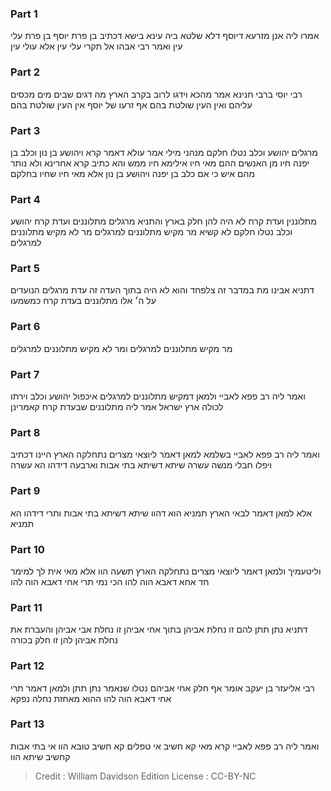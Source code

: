 
### Part 1
אמרו ליה אנן מזרעא דיוסף דלא שלטא ביה עינא בישא דכתיב בן פרת יוסף בן פרת עלי עין ואמר רבי אבהו אל תקרי עלי עין אלא עולי עין

### Part 2
רבי יוסי ברבי חנינא אמר מהכא וידגו לרוב בקרב הארץ מה דגים שבים מים מכסים עליהם ואין העין שולטת בהם אף זרעו של יוסף אין העין שולטת בהם

### Part 3
מרגלים יהושע וכלב נטלו חלקם מנהני מילי אמר עולא דאמר קרא ויהושע בן נון וכלב בן יפנה חיו מן האנשים ההם מאי חיו אילימא חיו ממש והא כתיב קרא אחרינא ולא נותר מהם איש כי אם כלב בן יפנה ויהושע בן נון אלא מאי חיו שחיו בחלקם

### Part 4
מתלוננין ועדת קרח לא היה להן חלק בארץ והתניא מרגלים מתלוננים ועדת קרח יהושע וכלב נטלו חלקם לא קשיא מר מקיש מתלוננים למרגלים מר לא מקיש מתלוננים למרגלים

### Part 5
דתניא אבינו מת במדבר זה צלפחד והוא לא היה בתוך העדה זה עדת מרגלים הנועדים על ה׳ אלו מתלוננים בעדת קרח כמשמעו

### Part 6
מר מקיש מתלוננים למרגלים ומר לא מקיש מתלוננים למרגלים

### Part 7
ואמר ליה רב פפא לאביי ולמאן דמקיש מתלוננים למרגלים איכפול יהושע וכלב וירתו לכולה ארץ ישראל אמר ליה מתלוננים שבעדת קרח קאמרינן

### Part 8
ואמר ליה רב פפא לאביי בשלמא למאן דאמר ליוצאי מצרים נתחלקה הארץ היינו דכתיב ויפלו חבלי מנשה עשרה שיתא דשיתא בתי אבות וארבעה דידהו הא עשרה

### Part 9
אלא למאן דאמר לבאי הארץ תמניא הוא דהוו שיתא דשיתא בתי אבות ותרי דידהו הא תמניא

### Part 10
וליטעמיך ולמאן דאמר ליוצאי מצרים נתחלקה הארץ תשעה הוו אלא מאי אית לך למימר חד אחא דאבא הוה להו הכי נמי תרי אחי דאבא הוה להו

### Part 11
דתניא נתן תתן להם זו נחלת אביהן בתוך אחי אביהן זו נחלת אבי אביהן והעברת את נחלת אביהן להן זו חלק בכורה

### Part 12
רבי אליעזר בן יעקב אומר אף חלק אחי אביהם נטלו שנאמר נתן תתן ולמאן דאמר תרי אחי דאבא הוה להו ההוא מאחזת נחלה נפקא

### Part 13
ואמר ליה רב פפא לאביי קרא מאי קא חשיב אי טפלים קא חשיב טובא הוו אי בתי אבות קחשיב שיתא הוו

>Credit : William Davidson Edition
>License : CC-BY-NC